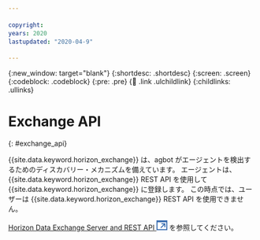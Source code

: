 ```yaml
---

copyright:
years: 2020
lastupdated: "2020-04-9"

---
```


{:new_window: target="blank"}
{:shortdesc: .shortdesc}
{:screen: .screen}
{:codeblock: .codeblock}
{:pre: .pre}
{:child: .link .ulchildlink}
{:childlinks: .ullinks}

# Exchange API
{: #exchange_api}

{{site.data.keyword.horizon_exchange}} は、agbot がエージェントを検出するためのディスカバリー・メカニズムを備えています。 エージェントは、{{site.data.keyword.horizon_exchange}} REST API を使用して {{site.data.keyword.horizon_exchange}} に登録します。 この時点では、ユーザーは {{site.data.keyword.horizon_exchange}} REST API を使用できません。

[Horizon Data Exchange Server and REST API ![新しいタブで開く](../../images/icons/launch-glyph.svg "新しいタブで開く")](https://github.com/open-horizon/exchange-api) を参照してください。
